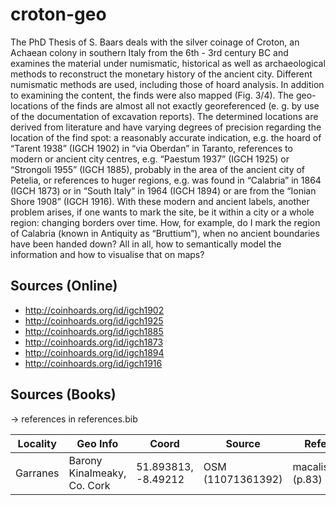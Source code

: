 # croton-geo

The PhD Thesis of S. Baars deals with the silver coinage of Croton, an Achaean colony in southern Italy from the 6th - 3rd century BC and examines the material under numismatic, historical as well as archaeological methods to reconstruct the monetary history of the ancient city. Different numismatic methods are used, including those of hoard analysis. In addition to examining the content, the finds were also mapped (Fig. 3/4). The geo-locations of the finds are almost all not exactly georeferenced (e. g. by use of the documentation of excavation reports). The determined locations are derived from literature and have varying degrees of precision regarding the location of the find spot: a reasonably accurate indication, e.g. the hoard of “Tarent 1938” (IGCH 1902) in “via Oberdan” in Taranto, references to modern or ancient city centres, e.g. “Paestum 1937” (IGCH 1925) or “Strongoli 1955” (IGCH 1885), probably in the area of the ancient city of Petelia,  or references to huger regions, e.g. was found in “Calabria” in 1864 (IGCH 1873) or in “South Italy” in 1964 (IGCH 1894) or are from the “Ionian Shore 1908” (IGCH 1916). With these modern and ancient labels, another problem arises, if one wants to mark the site, be it within a city or a whole region: changing borders over time. How, for example, do I mark the region of Calabria (known in Antiquity as “Bruttium”), when no ancient boundaries have been handed down? All in all, how to semantically model the information and how to visualise that on maps?

## Sources (Online)

* http://coinhoards.org/id/igch1902
* http://coinhoards.org/id/igch1925
* http://coinhoards.org/id/igch1885
* http://coinhoards.org/id/igch1873
* http://coinhoards.org/id/igch1894
* http://coinhoards.org/id/igch1916

## Sources (Books)

-> references in references.bib

Locality | Geo Info | Coord | Source | References
-------- | -------- | ----- | ------ | ----------
Garranes | Barony Kinalmeaky, Co. Cork | 51.893813, -8.49212 | OSM (11071361392) | macalister_1945 (p.83)